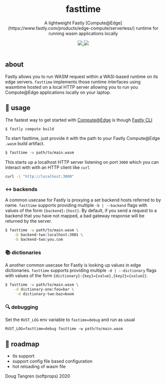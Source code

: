 <h1 align="center">
  fasttime
</h1>

<p align="center">
   A lightweight Fastly [Compute@Edge](https://www.fastly.com/products/edge-compute/serverless/) runtime for running wasm applications locally
</p>

<div align="center">
  <a alt="GitHub Actions" href="https://github.com/softprops/fasttime/actions">
    <img src="https://github.com/softprops/fasttime/workflows/Main/badge.svg"/>
  </a>
  <a alt="license" href="LICENSE">
    <img src="https://img.shields.io/badge/license-MIT-brightgreen.svg"/>
  </a>
</div>

<br />

## about

Fastly allows you to run WASM request within a WASI-based runtime on its edge servers. `fasttime` implements those
runtime interfaces using wasmtime hosted on a local HTTP server allowing you to run you Compute@Edge applications locally
on your laptop.

## 🤸 usage

The fastest way to get started with [Compute@Edge](https://www.fastly.com/products/edge-compute/serverless/) is though [Fastly CLI](https://github.com/fastly/cli#installation)

```sh
$ fastly compute build
```

To start fasttime, just provide it with the path to your Fastly Compute@Edge `.wasm` build artifact.

```sh
$ fasttime -w path/to/main.wasm
```

This starts up a localhost HTTP server listening on port `3000` which you can interact with with
an HTTP client like `curl`

```sh
curl -i "http://localhost:3000"
```

### ↔️ backends

A common usecase for Fastly is proxying a set backend hosts referred to by name. `fasttime` supports
providing multiple `-b | --backend` flags with values of the form `{backend}:{host}`. By default, if you
send a request to a backend that you have not mapped, a bad gateway response will be returned by the server.

```sh
$ fasttime -w path/to/main.wasm \
    -b backend-two:localhost:3001 \
    -b backend-two:you.com
```

### 📚 dictionaries

A another common usecase for Fastly is looking up values in edge dictionaries. `fasttime` supports
providing multiple `-d | --dictionary` flags with values of the form `{dictionary}:{key}={value},{key2}={value2}`. 

```sh
$ fasttime -w path/to/main.wasm \
    -d dictionary-one:foo=bar \
     -d dictionary-two:baz=boom
```

### 🔍 debugging

Set the `RUST_LOG` env variable to `fastime=debug` and run as usual

```
RUST_LOG=fasttime=debug fasttime -w path/to/main.wasm
```

## 🚧 roadmap

* tls support
* support config file based configuration
* hot reloading of wasm file

Doug Tangren (softprops) 2020